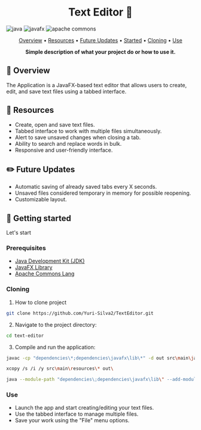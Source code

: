 [JAVA_BADGE]: https://img.shields.io/badge/java-%23ED8B00.svg?style=for-the-badge&logo=openjdk&logoColor=white
[JAVAFX_BADGE]: https://img.shields.io/badge/JavaFX-007396?style=for-the-badge&logo=java&logoColor=white
[APACHE_COMMONS_BADGE]: https://img.shields.io/badge/Apache%20Commons%20Lang-231F20?style=for-the-badge&logo=apache&logoColor=white

<h1 align="center" style="font-weight: bold;">Text Editor 📖</h1>

![java][JAVA_BADGE]
![javafx][JAVAFX_BADGE]
![apache commons][APACHE_COMMONS_BADGE]

<p align="center">
 <a href="#overview">Overview</a> • 
  <a href="#resources">Resources</a> •
 <a href="#future_updates">Future Updates</a> •
 <a href="#started">Started</a> •
  <a href="#cloning">Cloning</a> •
  <a href="#use">Use</a>
</p>

<p align="center">
  <b>Simple description of what your project do or how to use it.</b>
</p>

<h2 id="overview">🔎 Overview</h2>

The Application is a JavaFX-based text editor that allows users to create, edit, and save text files using a tabbed interface.

<h2 id="resources">📌 Resources</h2>

- Create, open and save text files.
- Tabbed interface to work with multiple files simultaneously.
- Alert to save unsaved changes when closing a tab.
- Ability to search and replace words in bulk.
- Responsive and user-friendly interface.

<h2 id="future_updates">✏️ Future Updates</h2>

- Automatic saving of already saved tabs every X seconds.
- Unsaved files considered temporary in memory for possible reopening.
- Customizable layout.

<h2 id="started">🚀 Getting started</h2>

Let's start

<h3>Prerequisites</h3>

- [Java Development Kit (JDK)](https://www.oracle.com/br/java/technologies/downloads/)
- [JavaFX Library](https://openjfx.io/)
- [Apache Commons Lang](https://commons.apache.org/proper/commons-lang/)

<h3 id="cloning">Cloning</h3>

1. How to clone project

```bash
git clone https://github.com/Yuri-Silva2/TextEditor.git
```

2. Navigate to the project directory:

```bash
cd text-editor
```

3. Compile and run the application:

```bash
javac -cp "dependencies\*;dependencies\javafx\lib\*" -d out src\main\java\org\texteditor\*.java src\main\java\org\texteditor\controllers\*.java src\main\java\org\texteditor\model\*.java src\main\java\org\texteditor\viewers\menu\*.java src\main\java\org\texteditor\viewers\pane\*.java src\main\java\org\texteditor\viewers\tab\*.java src\main\java\org\texteditor\viewers\tab\find\*.java

xcopy /s /i /y src\main\resources\* out\

java --module-path "dependencies\;dependencies\javafx\lib\" --add-modules javafx.controls -cp out org.texteditor.Main
```

<h3 id="use">Use</h3>

- Launch the app and start creating/editing your text files.
- Use the tabbed interface to manage multiple files.
- Save your work using the "File" menu options.

  

